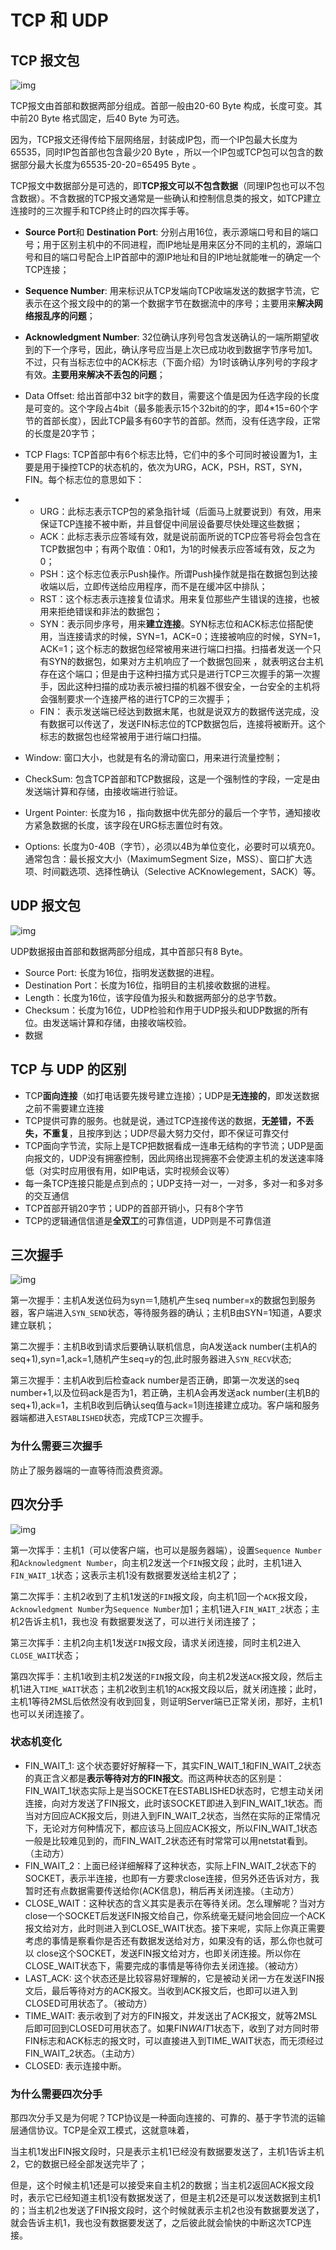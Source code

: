 # TCP 和 UDP

## TCP 报文包

![img](https://skminhaj.files.wordpress.com/2016/02/92926-tcp_udp_headers.jpg?w=640&h=358)

TCP报文由首部和数据两部分组成。首部一般由20-60 Byte 构成，长度可变。其中前20 Byte 格式固定，后40 Byte 为可选。

因为，TCP报文还得传给下层网络层，封装成IP包，而一个IP包最大长度为65535，同时IP包首部也包含最少20 Byte ，所以一个IP包或TCP包可以包含的数据部分最大长度为65535-20-20=65495 Byte 。

TCP报文中数据部分是可选的，即**TCP报文可以不包含数据**（同理IP包也可以不包含数据）。不含数据的TCP报文通常是一些确认和控制信息类的报文，如TCP建立连接时的三次握手和TCP终止时的四次挥手等。

- **Source Port**和 **Destination Port**: 分别占用16位，表示源端口号和目的端口号；用于区别主机中的不同进程，而IP地址是用来区分不同的主机的，源端口号和目的端口号配合上IP首部中的源IP地址和目的IP地址就能唯一的确定一个TCP连接；

- **Sequence Number**: 用来标识从TCP发端向TCP收端发送的数据字节流，它表示在这个报文段中的的第一个数据字节在数据流中的序号；主要用来**解决网络报乱序的问题**；

- **Acknowledgment Number**: 32位确认序列号包含发送确认的一端所期望收到的下一个序号，因此，确认序号应当是上次已成功收到数据字节序号加1。不过，只有当标志位中的ACK标志（下面介绍）为1时该确认序列号的字段才有效。**主要用来解决不丢包的问题**；

- Data Offset: 给出首部中32 bit字的数目，需要这个值是因为任选字段的长度是可变的。这个字段占4bit（最多能表示15个32bit的的字，即4*15=60个字节的首部长度），因此TCP最多有60字节的首部。然而，没有任选字段，正常的长度是20字节；

- TCP Flags: TCP首部中有6个标志比特，它们中的多个可同时被设置为1，主要是用于操控TCP的状态机的，依次为URG，ACK，PSH，RST，SYN，FIN。每个标志位的意思如下：

- - URG：此标志表示TCP包的紧急指针域（后面马上就要说到）有效，用来保证TCP连接不被中断，并且督促中间层设备要尽快处理这些数据；
  - ACK：此标志表示应答域有效，就是说前面所说的TCP应答号将会包含在TCP数据包中；有两个取值：0和1，为1的时候表示应答域有效，反之为0；
  - PSH：这个标志位表示Push操作。所谓Push操作就是指在数据包到达接收端以后，立即传送给应用程序，而不是在缓冲区中排队；
  - RST：这个标志表示连接复位请求。用来复位那些产生错误的连接，也被用来拒绝错误和非法的数据包；
  - SYN：表示同步序号，用来**建立连接**。SYN标志位和ACK标志位搭配使用，当连接请求的时候，SYN=1，ACK=0；连接被响应的时候，SYN=1，ACK=1；这个标志的数据包经常被用来进行端口扫描。扫描者发送一个只有SYN的数据包，如果对方主机响应了一个数据包回来 ，就表明这台主机存在这个端口；但是由于这种扫描方式只是进行TCP三次握手的第一次握手，因此这种扫描的成功表示被扫描的机器不很安全，一台安全的主机将会强制要求一个连接严格的进行TCP的三次握手；
  - FIN： 表示发送端已经达到数据末尾，也就是说双方的数据传送完成，没有数据可以传送了，发送FIN标志位的TCP数据包后，连接将被断开。这个标志的数据包也经常被用于进行端口扫描。

- Window: 窗口大小，也就是有名的滑动窗口，用来进行流量控制；

- CheckSum: 包含TCP首部和TCP数据段，这是一个强制性的字段，一定是由发送端计算和存储，由接收端进行验证。

- Urgent Pointer: 长度为16 ，指向数据中优先部分的最后一个字节，通知接收方紧急数据的长度，该字段在URG标志置位时有效。

- Options: 长度为0-40B（字节），必须以4B为单位变化，必要时可以填充0。通常包含：最长报文大小（MaximumSegment Size，MSS）、窗口扩大选项、时间戳选项、选择性确认（Selective ACKnowlegement，SACK）等。

## UDP 报文包

![img](https://skminhaj.files.wordpress.com/2016/02/92926-tcp_udp_headers.jpg?w=640&h=358)

UDP数据报由首部和数据两部分组成，其中首部只有8 Byte。

- Source Port: 长度为16位，指明发送数据的进程。
- Destination Port：长度为16位，指明目的主机接收数据的进程。
- Length：长度为16位，该字段值为报头和数据两部分的总字节数。
- Checksum：长度为16位，UDP检验和作用于UDP报头和UDP数据的所有位。由发送端计算和存储，由接收端校验。
- 数据

## TCP 与 UDP 的区别
- TCP**面向连接**（如打电话要先拨号建立连接）；UDP是**无连接的**，即发送数据之前不需要建立连接
- TCP提供可靠的服务。也就是说，通过TCP连接传送的数据，**无差错，不丢失，不重复**，且按序到达；UDP尽最大努力交付，即不保证可靠交付
- TCP面向字节流，实际上是TCP把数据看成一连串无结构的字节流；UDP是面向报文的，UDP没有拥塞控制，因此网络出现拥塞不会使源主机的发送速率降低（对实时应用很有用，如IP电话，实时视频会议等）
- 每一条TCP连接只能是点到点的；UDP支持一对一，一对多，多对一和多对多的交互通信
- TCP首部开销20字节；UDP的首部开销小，只有8个字节
- TCP的逻辑通信信道是**全双工**的可靠信道，UDP则是不可靠信道

## 三次握手

![img](https://images0.cnblogs.com/blog2015/545411/201505/231506144997010.png)

第一次握手：主机A发送位码为syn＝1,随机产生seq number=x的数据包到服务器，客户端进入`SYN_SEND`状态，等待服务器的确认；主机B由SYN=1知道，A要求建立联机；

第二次握手：主机B收到请求后要确认联机信息，向A发送ack number(主机A的seq+1),syn=1,ack=1,随机产生seq=y的包,此时服务器进入`SYN_RECV`状态;

第三次握手：主机A收到后检查ack number是否正确，即第一次发送的seq number+1,以及位码ack是否为1，若正确，主机A会再发送ack number(主机B的seq+1),ack=1，主机B收到后确认seq值与ack=1则连接建立成功。客户端和服务器端都进入`ESTABLISHED`状态，完成TCP三次握手。

### 为什么需要三次握手

防止了服务器端的一直等待而浪费资源。

## 四次分手

![img](https://images0.cnblogs.com/blog2015/545411/201505/231512425935841.png)

第一次挥手：主机1（可以使客户端，也可以是服务器端），设置`Sequence Number`和`Acknowledgment Number`，向主机2发送一个`FIN`报文段；此时，主机1进入`FIN_WAIT_1`状态；这表示主机1没有数据要发送给主机2了；

第二次挥手：主机2收到了主机1发送的`FIN`报文段，向主机1回一个`ACK`报文段，`Acknowledgment Number`为`Sequence Number`加1；主机1进入`FIN_WAIT_2`状态；主机2告诉主机1，我也没 有数据要发送了，可以进行关闭连接了；

第三次挥手：主机2向主机1发送`FIN`报文段，请求关闭连接，同时主机2进入`CLOSE_WAIT`状态；

第四次挥手：主机1收到主机2发送的`FIN`报文段，向主机2发送`ACK`报文段，然后主机1进入`TIME_WAIT`状态；主机2收到主机1的`ACK`报文段以后，就关闭连接；此时，主机1等待2MSL后依然没有收到回复，则证明Server端已正常关闭，那好，主机1也可以关闭连接了。

### 状态机变化

- FIN_WAIT_1: 这个状态要好好解释一下，其实FIN_WAIT_1和FIN_WAIT_2状态的真正含义都是**表示等待对方的FIN报文**。而这两种状态的区别是：FIN_WAIT_1状态实际上是当SOCKET在ESTABLISHED状态时，它想主动关闭连接，向对方发送了FIN报文，此时该SOCKET即进入到FIN_WAIT_1状态。而当对方回应ACK报文后，则进入到FIN_WAIT_2状态，当然在实际的正常情况下，无论对方何种情况下，都应该马上回应ACK报文，所以FIN_WAIT_1状态一般是比较难见到的，而FIN_WAIT_2状态还有时常常可以用netstat看到。（主动方）
- FIN_WAIT_2：上面已经详细解释了这种状态，实际上FIN_WAIT_2状态下的SOCKET，表示半连接，也即有一方要求close连接，但另外还告诉对方，我暂时还有点数据需要传送给你(ACK信息)，稍后再关闭连接。（主动方）
- CLOSE_WAIT：这种状态的含义其实是表示在等待关闭。怎么理解呢？当对方close一个SOCKET后发送FIN报文给自己，你系统毫无疑问地会回应一个ACK报文给对方，此时则进入到CLOSE_WAIT状态。接下来呢，实际上你真正需要考虑的事情是察看你是否还有数据发送给对方，如果没有的话，那么你也就可以 close这个SOCKET，发送FIN报文给对方，也即关闭连接。所以你在CLOSE_WAIT状态下，需要完成的事情是等待你去关闭连接。（被动方）
- LAST_ACK: 这个状态还是比较容易好理解的，它是被动关闭一方在发送FIN报文后，最后等待对方的ACK报文。当收到ACK报文后，也即可以进入到CLOSED可用状态了。（被动方）
- TIME_WAIT: 表示收到了对方的FIN报文，并发送出了ACK报文，就等2MSL后即可回到CLOSED可用状态了。如果FIN*WAIT*1状态下，收到了对方同时带FIN标志和ACK标志的报文时，可以直接进入到TIME_WAIT状态，而无须经过FIN_WAIT_2状态。（主动方）
- CLOSED: 表示连接中断。

### 为什么需要四次分手

那四次分手又是为何呢？TCP协议是一种面向连接的、可靠的、基于字节流的运输层通信协议。TCP是全双工模式，这就意味着，

当主机1发出FIN报文段时，只是表示主机1已经没有数据要发送了，主机1告诉主机2，它的数据已经全部发送完毕了；

但是，这个时候主机1还是可以接受来自主机2的数据；当主机2返回ACK报文段时，表示它已经知道主机1没有数据发送了，但是主机2还是可以发送数据到主机1的；当主机2也发送了FIN报文段时，这个时候就表示主机2也没有数据要发送了，就会告诉主机1，我也没有数据要发送了，之后彼此就会愉快的中断这次TCP连接。